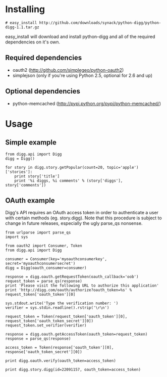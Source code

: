 # Installing

	# easy_install http://github.com/downloads/synack/python-digg/python-digg-1.1.tar.gz

easy_install will download and install python-digg and all of the required dependencies on it's own.

## Required dependencies
- oauth2 (http://github.com/simplegeo/python-oauth2)
- simplejson (only if you're using Python 2.5, optional for 2.6 and up)

## Optional dependencies
- python-memcached (http://pypi.python.org/pypi/python-memcached/)

# Usage

## Simple example

	from digg.api import Digg
	digg = Digg()

	for story in digg.story.getPopular(count=20, topic='apple')['stories']:
		print story['title']
		print '%i diggs, %i comments' % (story['diggs'], story['comments'])

## OAuth example
Digg's API requires an OAuth access token in order to authenticate a user with certain methods (eg. story.digg). Note that this procedure is subject to change in future releases, especially the ugly parse_qs nonsense.

	from urlparse import parse_qs
	import sys

	from oauth2 import Consumer, Token
	from digg.api import Digg

	consumer = Consumer(key='myoauthconsumerkey', secret='myoauthconsumersecret')
	digg = Digg(oauth_consumer=consumer)

	response = digg.oauth.getRequestToken(oauth_callback='oob')
	request_token = parse_qs(response)
	print 'Please visit the following URL to authorize this application'
	print 'http://digg.com/oauth/authorize?oauth_token=%s' % request_token['oauth_token'][0]

	sys.stdout.write('Type the verification number: ')
	verifier = sys.stdin.readline().rstrip('\r\n')

	request_token = Token(request_token['oauth_token'][0], request_token['oauth_token_secret'][0])
	request_token.set_verifier(verifier)

	response = digg.oauth.getAccessToken(oauth_token=request_token)
	response = parse_qs(response)

	access_token = Token(response['oauth_token'][0], response['oauth_token_secret'][0])

	print digg.oauth.verify(oauth_token=access_token)

	print digg.story.digg(id=22091157, oauth_token=access_token)
